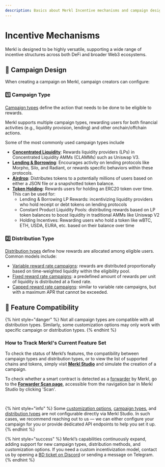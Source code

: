 ```yaml
---
description: Basics about Merkl Incentive mechanisms and campaign design.
---
```


# Incentive Mechanisms

Merkl is designed to be highly versatile, supporting a wide range of incentive structures across both DeFi and broader Web3 ecosystems.

## 🔧 Campaign Design

When creating a campaign on Merkl, campaign creators can configure:

### 1️⃣ Campaign Type

[Campaign types](../mechanisms/campaigns/) define the action that needs to be done to be eligible to rewards.

Merkl supports multiple campaign types, rewarding users for both financial activities (e.g., liquidity provision, lending) and other onchain/offchain actions.

Some of the most commonly used campaign types include

* [**Concentrated Liquidity**](campaign-types/concentrated-liquidity-mechanisms.md): Rewards liquidity providers (LPs) in Concentrated Liquidity AMMs (CLAMMs) such as Uniswap V3.
* [**Lending & Borrowing**](campaign-types/lending-borrowing.md): Encourages activity on lending protocols like Morpho, Silo, and Radiant, or rewards specific behaviors within these protocols.
* [**Airdrop**](campaign-types/airdrop.md): Distributes tokens to a potentially millions of users based on either a JSON file or a snapshotted token balance.
* [**Token Holding**](campaign-types/erc20-mechanisms.md): Rewards users for holding an ERC20 token over time. This can be used for:
  * Lending & Borrowing LP Rewards: incentivizing liquidity providers who hold receipt or debt tokens on lending protocols
  * Constant Product Liquidity Pools: distributing rewards based on LP token balances to boost liquidity in traditional AMMs like Uniswap V2
  * Holding Incentives: Rewarding users who hold a token like wBTC, ETH, USDA, EURA, etc. based on their balance over time

### 2️⃣ Distribution Type

[Distribution types](distributions.md) define how rewards are allocated among eligible users. Common models include:

* [Variable reward rate campaigns](distributions.md#variable-reward-rate-campaigns): rewards are distributed proportionally based on time-weighted liquidity within the eligibility pool.
* [Fixed reward rate campaigns](distributions.md#fixed-reward-rate-campaigns): a predefined amount of rewards per unit of liquidity is distributed at a fixed rate.
* [Capped reward rate campaigns](distributions.md#capped-reward-rate-campaigns): similar to variable rate campaigns, but with a maximum APR that cannot be exceeded.

## 🔄 Feature Compatibility

{% hint style="danger" %}
Not all campaign types are compatible with all distribution types. Similarly, some customization options may only work with specific campaign or distribution types.
{% endhint %}

### How to Track Merkl's Current Feature Set

To check the status of Merkl’s features, the compatibility between campaign types and distribution types, or to view the list of supported chains and tokens, simply visit [**Merkl Studio**](https://studio.merkl.xyz/) and simulate the creation of a campaign.

To check whether a smart contract is detected as a [forwarder](features.md#forwarders) by Merkl, go to the [**Forwarder Scan page**](https://forwarders.merkl.xyz/), accessible from the navigation bar in Merkl Studio by clicking 'Scan'.

<figure><img src="../.gitbook/assets/Capture d’écran 2025-10-10 à 15.20.07 1.png" alt=""><figcaption></figcaption></figure>

{% hint style="info" %}
Some [customization options](customization-options.md), [campaign types](campaign-types/), and [distribution types](distributions.md) are not configurable directly via Merkl Studio. In such cases, we recommend reaching out to us — we can either configure your campaign for you or provide dedicated API endpoints to help you set it up.
{% endhint %}

{% hint style="success" %}
Merkl’s capabilities continuously expand, adding support for new campaign types, distribution methods, and customization options. If you need a custom incentivization model, contact us by opening a [BD ticket on Discord](https://discord.gg/jnYfrGxDbe) or sending a message on Telegram.
{% endhint %}

